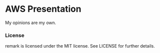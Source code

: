 # AWS Presentation

My opinions are my own.

### License

remark is licensed under the MIT license. See LICENSE for further
details.
